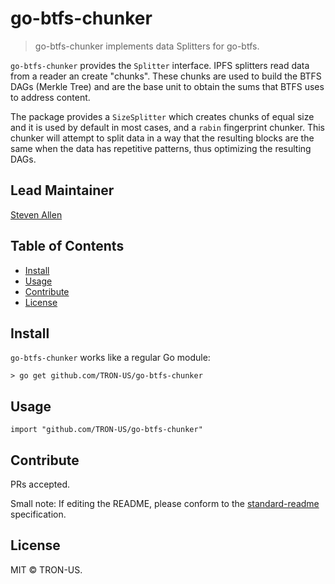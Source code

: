 # go-btfs-chunker

> go-btfs-chunker implements data Splitters for go-btfs.

`go-btfs-chunker` provides the `Splitter` interface. IPFS splitters read data from a reader an create "chunks". These chunks are used to build the BTFS DAGs (Merkle Tree) and are the base unit to obtain the sums that BTFS uses to address content.

The package provides a `SizeSplitter` which creates chunks of equal size and it is used by default in most cases, and a `rabin` fingerprint chunker. This chunker will attempt to split data in a way that the resulting blocks are the same when the data has repetitive patterns, thus optimizing the resulting DAGs.

## Lead Maintainer

[Steven Allen](https://github.com/Stebalien)

## Table of Contents

- [Install](#install)
- [Usage](#usage)
- [Contribute](#contribute)
- [License](#license)

## Install

`go-btfs-chunker` works like a regular Go module:

```
> go get github.com/TRON-US/go-btfs-chunker
```

## Usage

```
import "github.com/TRON-US/go-btfs-chunker"
```

## Contribute

PRs accepted.

Small note: If editing the README, please conform to the [standard-readme](https://github.com/RichardLitt/standard-readme) specification.

## License

MIT © TRON-US.
